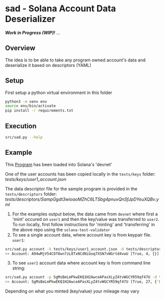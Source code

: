 # sad - Solana Account Data Deserializer

__*Work in Progress (WIP)!*__ ...

## Overview
The idea is to be able to take any program owned account's data and deserialize it based
on descriptors (YAML)

## Setup
First setup a python virtual environment in this folder
```bash
python3 -m venv env
source env/bin/activate
pip install -r requirements.txt
```

## Execution
```bash
src/sad.py --help
```
## Example

This [Program](https://github.com/hashblock/solana-cli-program-template) has been loaded into Solana's 'devnet'

One of the user accounts has been copied locally in the `tests/keys` folder: *tests/keys/user1_account.json*

The data descriptor file for the sample program is provided in the `tests/descriptors` folder: *tests/descriptors/SampGgdt3wioaoMZhC6LTSbg4pnuvQnSfJpDYeuXQBv.yml*


1. For the examples output below, the data came from `devnet` where first a 'mint' occured on `user1` and then the key/value was transferred to `user2`. To run locally, first follow instructions for 'minting' and 'transferring' in the above repo using the `solana-test-validator`
2. To see a single account data, where account key is from keypair file. `user1`:
```bash
src/sad.py account -k tests/keys/user1_account.json -d tests/descriptors/SampGgdt3wioaoMZhC6LTSbg4pnuvQnSfJpDYeuXQBv.yml
>> Account: A94wMjV54C8f8wn7zL8TxNCdNiGoq7XSN7vWGrtd4vwU [True, 4, {}]
```
3. To see `user2` account data where account key is from command line string:
```bash
src/sad.py account -p 5gMsBeLmPkwEKQ1H2AwceAPasXLyZ4tvWGCYR59qf47U -d tests/descriptors/SampGgdt3wioaoMZhC6LTSbg4pnuvQnSfJpDYeuXQBv.yml
>> Account: 5gMsBeLmPkwEKQ1H2AwceAPasXLyZ4tvWGCYR59qf47U [True, 27, {'Dev1': 'A new value'}]
```
Depending on what you minted (key/value) your mileage may vary
